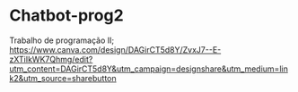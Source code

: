 # Chatbot-prog2
Trabalho de programação II;
https://www.canva.com/design/DAGirCT5d8Y/ZvxJ7--E-zXTiIkWK7Qhmg/edit?utm_content=DAGirCT5d8Y&utm_campaign=designshare&utm_medium=link2&utm_source=sharebutton
